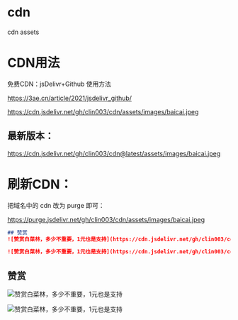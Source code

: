 # cdn
cdn assets

#   CDN用法

免费CDN：jsDelivr+Github 使用方法

https://3ae.cn/article/2021/jsdelivr_github/



https://cdn.jsdelivr.net/gh/clin003/cdn/assets/images/baicai.jpeg

##  最新版本：

https://cdn.jsdelivr.net/gh/clin003/cdn@latest/assets/images/baicai.jpeg

# 刷新CDN：

把域名中的 cdn 改为 purge 即可：

https://purge.jsdelivr.net/gh/clin003/cdn/assets/images/baicai.jpeg

```md
## 赞赏
![赞赏白菜林，多少不重要，1元也是支持](https://cdn.jsdelivr.net/gh/clin003/cdn/assets/images/zanalipay.jpg)

![赞赏白菜林，多少不重要，1元也是支持](https://cdn.jsdelivr.net/gh/clin003/cdn/assets/images/zanweixin.jpg)
```
## 赞赏
![赞赏白菜林，多少不重要，1元也是支持](https://cdn.jsdelivr.net/gh/clin003/cdn/assets/images/zanalipay.jpg)

![赞赏白菜林，多少不重要，1元也是支持](https://cdn.jsdelivr.net/gh/clin003/cdn/assets/images/zanweixin.jpg)